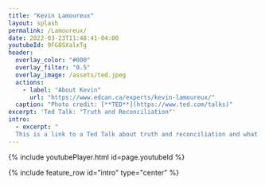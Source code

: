 ```yaml
---
title: "Kevin Lamoureux"
layout: splash
permalink: /Lamoureux/
date: 2022-03-23T11:48:41-04:00
youtubeId: 9FG8SXalxTg
header:
  overlay_color: "#000"
  overlay_filter: "0.5"
  overlay_image: /assets/ted.jpeg
  actions:
    - label: "About Kevin"
      url: "https://www.edcan.ca/experts/kevin-lamoureux/"
  caption: "Photo credit: [**TED**](https://www.ted.com/talks)"
excerpt: 'Ted Talk: "Truth and Reconciliation"'
intro: 
  - excerpt: "
  This is a link to a Ted Talk about truth and reconciliation and what it looks like. Kevin Lamoureaux talks about the importance of Indigenous children embracing and keeping in contact with their Indigenous Identities. Lamoureaux speaks about his experience of struggling with his Indigenous identity and the anger that comes along with it. He talks about the anxiety he felt to belong and to have his peers and community members accept him. He discusses that Indigenous histories being more visible today are the result of the brave residential school survivors, Truth and Reconciliation is a gift to Canada to heal." 
---
```

{% include youtubePlayer.html id=page.youtubeId %}

{% include feature_row id="intro" type="center" %}

